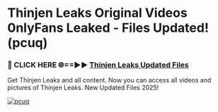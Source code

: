 # Thinjen Leaks Original Videos 0nlyFans Leaked - Files Updated! (pcuq)

<h3>🔴 CLICK HERE 🌐==►► <a href="https://hetstrat.blog/NMqPAm" rel="nofollow">Thinjen Leaks Updated Files</a></h3>

Get Thinjen Leaks and all content. Now you can access all videos and pictures of Thinjen Leaks. New Updated Files 2025!

[![pcuq](https://i.imgur.com/K7sEzmb.gif)](https://hetstrat.blog/NMqPAm)
